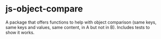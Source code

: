 # js-object-compare
A package that offers functions to help with object comparison (same keys, same keys and values, same content, in A but not in B). Includes tests to show it works.
